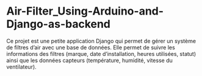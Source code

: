 # Air-Filter_Using-Arduino-and-Django-as-backend
Ce projet est une petite application Django qui permet de gérer un système de filtres d’air avec une base de données. Elle permet de suivre les informations des filtres (marque, date d’installation, heures utilisées, statut) ainsi que les données capteurs (température, humidité, vitesse du ventilateur).
